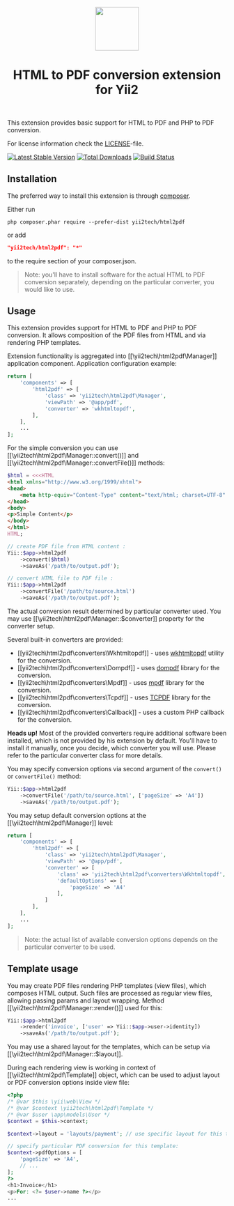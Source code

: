 <p align="center">
    <a href="https://github.com/yii2tech" target="_blank">
        <img src="https://avatars2.githubusercontent.com/u/12951949" height="100px">
    </a>
    <h1 align="center">HTML to PDF conversion extension for Yii2</h1>
    <br>
</p>

This extension provides basic support for HTML to PDF and PHP to PDF conversion.

For license information check the [LICENSE](LICENSE.md)-file.

[![Latest Stable Version](https://img.shields.io/packagist/v/yii2tech/html2pdf.svg)](https://packagist.org/packages/yii2tech/html2pdf)
[![Total Downloads](https://img.shields.io/packagist/dt/yii2tech/html2pdf.svg)](https://packagist.org/packages/yii2tech/html2pdf)
[![Build Status](https://travis-ci.org/yii2tech/html2pdf.svg?branch=master)](https://travis-ci.org/yii2tech/html2pdf)


Installation
------------

The preferred way to install this extension is through [composer](http://getcomposer.org/download/).

Either run

```
php composer.phar require --prefer-dist yii2tech/html2pdf
```

or add

```json
"yii2tech/html2pdf": "*"
```

to the require section of your composer.json.

> Note: you'll have to install software for the actual HTML to PDF conversion separately, depending on the
  particular converter, you would like to use.


Usage
-----

This extension provides support for HTML to PDF and PHP to PDF conversion. It allows composition of the PDF files
from HTML and via rendering PHP templates.

Extension functionality is aggregated into [[\yii2tech\html2pdf\Manager]] application component.
Application configuration example:

```php
return [
    'components' => [
        'html2pdf' => [
            'class' => 'yii2tech\html2pdf\Manager',
            'viewPath' => '@app/pdf',
            'converter' => 'wkhtmltopdf',
        ],
    ],
    ...
];
```

For the simple conversion you can use [[\yii2tech\html2pdf\Manager::convert()]] and [[\yii2tech\html2pdf\Manager::convertFile()]] methods:

```php
$html = <<<HTML
<html xmlns="http://www.w3.org/1999/xhtml">
<head>
    <meta http-equiv="Content-Type" content="text/html; charset=UTF-8" />
</head>
<body>
<p>Simple Content</p>
</body>
</html>
HTML;

// create PDF file from HTML content :
Yii::$app->html2pdf
    ->convert($html)
    ->saveAs('/path/to/output.pdf');

// convert HTML file to PDF file :
Yii::$app->html2pdf
    ->convertFile('/path/to/source.html')
    ->saveAs('/path/to/output.pdf');
```

The actual conversion result determined by particular converter used.
You may use [[\yii2tech\html2pdf\Manager::$converter]] property for the converter setup.

Several built-in converters are provided:

 - [[yii2tech\html2pdf\converters\Wkhtmltopdf]] - uses [wkhtmltopdf](http://wkhtmltopdf.org/) utility for the conversion.
 - [[yii2tech\html2pdf\converters\Dompdf]] - uses [dompdf](https://github.com/dompdf/dompdf) library for the conversion.
 - [[yii2tech\html2pdf\converters\Mpdf]] - uses [mpdf](https://github.com/mpdf/mpdf) library for the conversion.
 - [[yii2tech\html2pdf\converters\Tcpdf]] - uses [TCPDF](http://www.tcpdf.org) library for the conversion.
 - [[yii2tech\html2pdf\converters\Callback]] - uses a custom PHP callback for the conversion.

**Heads up!** Most of the provided converters require additional software been installed, which is not provided by
his extension by default. You'll have to install it manually, once you decide, which converter you will use.
Please refer to the particular converter class for more details.

You may specify conversion options via second argument of the `convert()` or `convertFile()` method:

```php
Yii::$app->html2pdf
    ->convertFile('/path/to/source.html', ['pageSize' => 'A4'])
    ->saveAs('/path/to/output.pdf');
```

You may setup default conversion options at the [[\yii2tech\html2pdf\Manager]] level:

```php
return [
    'components' => [
        'html2pdf' => [
            'class' => 'yii2tech\html2pdf\Manager',
            'viewPath' => '@app/pdf',
            'converter' => [
                'class' => 'yii2tech\html2pdf\converters\Wkhtmltopdf',
                'defaultOptions' => [
                    'pageSize' => 'A4'
                ],
            ]
        ],
    ],
    ...
];
```

> Note: the actual list of available conversion options depends on the particular converter to be used.


## Template usage <span id="template-usage"></span>

You may create PDF files rendering PHP templates (view files), which composes HTML output.
Such files are processed as regular view files, allowing passing params and layout wrapping.
Method [[\yii2tech\html2pdf\Manager::render()]] used for this:

```php
Yii::$app->html2pdf
    ->render('invoice', ['user' => Yii::$app->user->identity])
    ->saveAs('/path/to/output.pdf');
```

You may use a shared layout for the templates, which can be setup via [[\yii2tech\html2pdf\Manager::$layout]].

During each rendering view is working in context of [[\yii2tech\html2pdf\Template]] object, which can be used to adjust
layout or PDF conversion options inside view file:

```php
<?php
/* @var $this \yii\web\View */
/* @var $context \yii2tech\html2pdf\Template */
/* @var $user \app\models\User */
$context = $this->context;

$context->layout = 'layouts/payment'; // use specific layout for this template

// specify particular PDF conversion for this template:
$context->pdfOptions = [
    'pageSize' => 'A4',
    // ...
];
?>
<h1>Invoice</h1>
<p>For: <?= $user->name ?></p>
...
```
